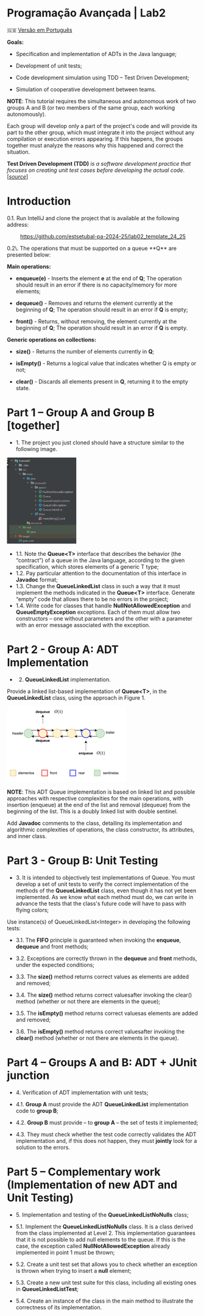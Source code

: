 # Programação Avançada | Lab2



🇬🇧 [Versão em Português](README_EN.md)

**Goals:**

- Specification and implementation of ADTs in the Java language;

- Development of unit tests;

- Code development simulation using TDD – Test Driven Development;

- Simulation of cooperative development between teams.

  

**NOTE**: This tutorial requires the simultaneous and autonomous work of two groups A and B (or two members of the same group, each working autonomously).

Each group will develop only a part of the project's code and will provide its part to the other group, which must integrate it into the project without any compilation or execution errors appearing. If this happens, the groups together must analyze the reasons why this happened and correct the situation.

**Test Driven Development (TDD)** *is a software development practice that focuses on creating unit test cases before developing the actual code*.[[*source*](https://www.browserstack.com/guide/what-is-test-driven-development#:~:text=In%20layman's%20terms%2C%20Test%20Driven,unit%20test%20creation%2C%20and%20refactoring.)]



# Introduction

0.1\. Run IntelliJ and clone the project that is available at the following address:

<p align="center">
	<a href="https://github.com/estsetubal-pa-2024-25/lab02_template_24_25">https://github.com/estsetubal-pa-2024-25/lab02_template_24_25</a>
</p>
0.2\. The operations that must be supported on a queue **Q** are presented below:

**Main operations:**

-   **enqueue(e)** - Inserts the element **e** at the end of **Q**; The operation should result in an error if there is no capacity/memory for more elements;


-   **dequeue()** - Removes and returns the element currently at the beginning of **Q**; The operation should result in an error if **Q** is empty;


-   **front()** - Returns, without removing, the element currently at the beginning of **Q**; The operation should result in an error if **Q** is empty.

**Generic operations on collections:**

-   **size()** - Returns the number of elements currently in **Q**;


-   **isEmpty()** - Returns a logical value that indicates whether Q is empty or not;


-   **clear()** - Discards all elements present in **Q**, returning it to the empty state.




# Part 1 – Group A and Group B [together]

* 1\. The project you just cloned should have a structure similar to the following image.

![](images/pic01.png)

* 1.1\.  Note the **Queue\<T\>** interface that describes the behavior (the “contract”) of a queue in the Java language, according to the given specification, which stores elements of a generic T type;
* 1.2\.  Pay particular attention to the documentation of this interface in **Javadoc** format;
* 1.3\. Change the **QueueLinkedList** class in such a way that it must implement the methods indicated in the **Queue\<T\>** interface. Generate “empty” code that allows there to be no errors in the project;
* 1.4\. Write code for classes that handle **NullNotAllowedException** and **QueueEmptyException** exceptions. Each of them must allow two constructors – one without parameters and the other with a parameter with an error message associated with the exception.



# Part 2 - Group A: ADT Implementation

* 2. **QueueLinkedList** implementation. 

Provide a linked list-based implementation of **Queue\<T\>**, in the **QueueLinkedList** class, using the approach in Figure 1.

![](media/90eda0c3b8b6ed0c2a7e2e7a74bb2f8f.png)

**NOTE**: This ADT Queue implementation is based on linked list and possible approaches with respective complexities for the main operations, with insertion (enqueue) at the end of the list and removal (dequeue) from the beginning of the list. This is a doubly linked list with double sentinel.

Add **Javadoc** comments to the class, detailing its implementation and algorithmic complexities of operations, the class constructor, its attributes, and inner class.


# Part 3 - Group B: Unit Testing

* 3\. It is intended to objectively test implementations of Queue. You must develop a set of unit tests to verify the correct implementation of the methods of the **QueueLinkedList** class, even though it has not yet been implemented. As we know what each method must do, we can write in advance the tests that the class's future code will have to pass with flying colors;

Use instance(s) of QueueLinkedList\<Integer\> in developing the following tests:

* 3.1\. The **FIFO** principle is guaranteed when invoking the **enqueue**, **dequeue** and front methods;

* 3.2\. Exceptions are correctly thrown in the **dequeue** and **front** methods, under the expected conditions;

* 3.3\. The **size()** method returns correct values ​​as elements are added and removed;

* 3.4\. The **size()** method returns correct values ​​after invoking the clear() method (whether or not there are elements in the queue);

* 3.5\. The **isEmpty()** method returns correct values ​​as elements are added and removed;

* 3.6\. The **isEmpty()** method returns correct values ​​after invoking the **clear()** method (whether or not there are elements in the queue).



# Part 4 – Groups A and B: ADT + JUnit junction

* 4\. Verification of ADT implementation with unit tests;

* 4.1\. **Group A** must provide the ADT **QueueLinkedList** implementation code to **group B**;

* 4.2\. **Group B** must provide – to **group A** – the set of tests it implemented;

* 4.3\. They must check whether the test code correctly validates the ADT implementation and, if this does not happen, they must **jointly** look for a solution to the errors.



# Part 5 – Complementary work (Implementation of new ADT and Unit Testing)

* 5\. Implementation and testing of the **QueueLinkedListNoNulls** class;

* 5.1\. Implement the **QueueLinkedListNoNulls** class. It is a class derived from the class implemented at Level 2. This implementation guarantees that it is not possible to add null elements to the queue. If this is the case, the exception called **NullNotAllowedException** already implemented in point 1 must be thrown;

* 5.2\. Create a unit test set that allows you to check whether an exception is thrown when trying to insert a **null** element;

* 5.3\. Create a new unit test suite for this class, including all existing ones in **QueueLinkedListTest**;

* 5.4\. Create an instance of the class in the main method to illustrate the correctness of its implementation.

